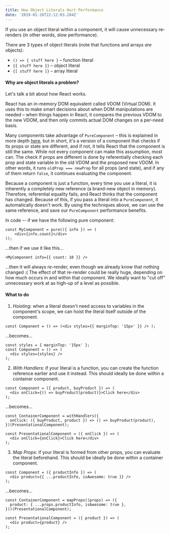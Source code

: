 ```yaml
---
title: How Object Literals Hurt Performance
date: '2019-01-26T22:12:03.284Z'
---
```


If you use an object literal within a component, it will cause unnecessary re-renders (in other words, slow performance).

There are 3 types of object literals (note that functions and arrays _are_ objects):

- `() => { stuff here }` – function literal
- `{{ stuff here }}` – object literal
- `{[ stuff here ]}` – array literal

#### Why are object literals a problem?

Let's talk a bit about how React works.

React has an in-memory DOM equivalent called VDOM (Virtual DOM). It uses this to make smart decisions about when DOM manipulations are needed – when things happen in React, it compares the previous VDOM to the new VDOM, and then only commits actual DOM changes on a per-need basis.

Many components take advantage of `PureComponent` – this is explained in more depth [here](/shouldComponentUpdate-and-pure-components), but in short, it's a version of a component that checks if its props or state are different, and if not, it tells React that the component is still the same. While not every component can make this assumption, most can. The check if props are different is done by referentially checking each prop and state variable in the old VDOM and the proposed new VDOM. In other words, it runs `oldProp === newProp` for all props (and state), and if any of them return `false`, it continues evaluating the component.

Because a component is just a function, every time you use a literal, it is inherently a completely new reference (a brand-new object in memory). Therefore, referential equality fails, and React thinks that the component has changed. Because of this, if you pass a literal into a `PureComponent`, it automatically doesn't work. By using the techniques above, we can use the same reference, and save our `PureComponent` performance benefits.

In code -- if we have the following pure component:

```
const MyComponent = pure(({ info }) => (
    <div>{info.count}</div>
));
```

...then if we use it like this...

```
<MyComponent info={{ count: 10 }} />
```

...then it will always re-render, even though we already know that nothing changed :(
The effect of that re-render could be really huge, depending on how much occurs in and within that component. We ideally want to "cut off" unnecessary work at as high-up of a level as possible.

#### What to do

1. _Hoisting_: when a literal doesn't need access to variables in the component's scope, we can hoist the literal itself outside of the component.

`const Component = () => (<div styles={{ marginTop: '15px' }} /> );`

...becomes...

```
const styles = { marginTop: '15px' };
const Component = () => (
  <div styles={styles} />
);
```

2. _With Handlers_: if your literal is a function, you can create the function reference earlier and use it instead. This should ideally be done within a container component.

```
const Component = ({ product, buyProduct }) => (
  <div onClick={() => buyProduct(product)}>Click here</div>
);
```

...becomes...

```
const ContainerComponent = withHandlers({
  onClick: ({ buyProduct, product }) => () => buyProduct(product),
})(PresentationalComponent);

const PresentationalComponent = ({ onClick }) => (
  <div onClick={onClick}>Click here</div>
);
```

3. _Map Props_: if your literal is formed from other props, you can evaluate the literal beforehand. This should be ideally be done within a container component.

```
const Component = ({ productInfo }) => (
  <div product={{ ...productInfo, isAwesome: true }} />
);
```

...becomes...

```
const ContainerComponent = mapProps((props) => ({
  product: { ...props.productInfo, isAwesome: true },
}))(PresentationalComponent);

const PresentationalComponent = ({ product }) => (
  <div product={product} />
);
```
